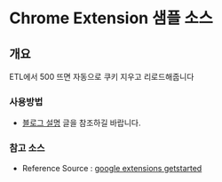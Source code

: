 # Chrome Extension 샘플 소스

## 개요
ETL에서 500 뜨면 자동으로 쿠키 지우고 리로드해줍니다

### 사용방법  
- [블로그 설명](https://yscho03.tistory.com/103) 글을 참조하길 바랍니다.


### 참고 소스   
- Reference Source : [google extensions getstarted](https://developer.chrome.com/docs/extensions/mv3/getstarted/)
